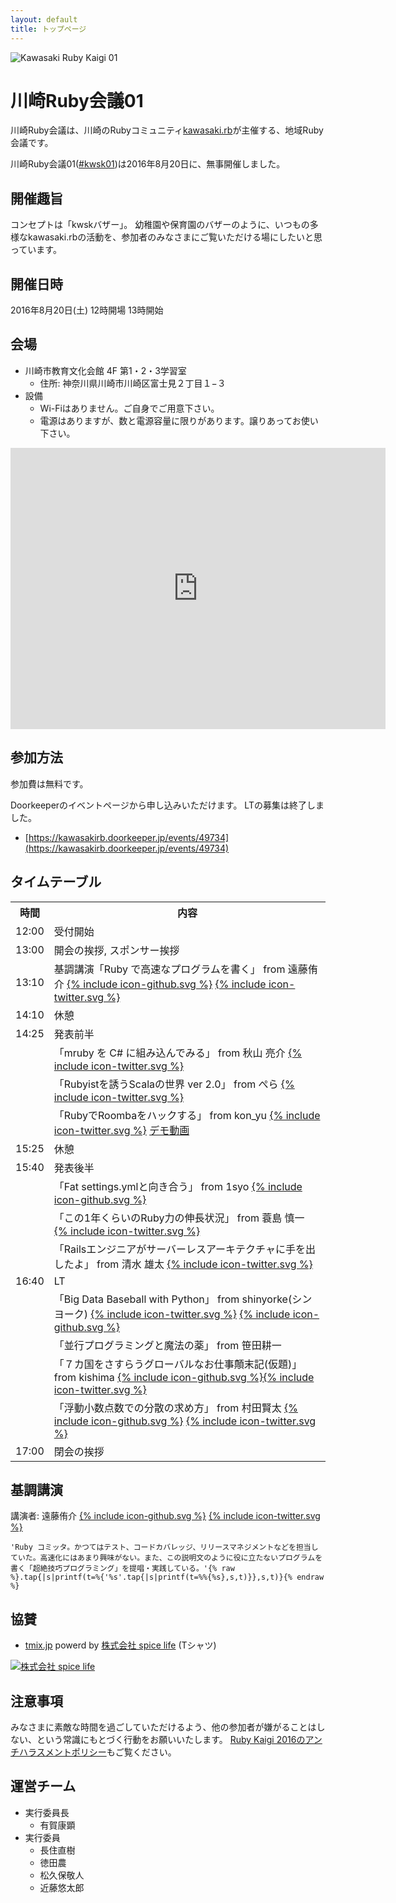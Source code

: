 ```yaml
---
layout: default
title: トップページ
---
```


![Kawasaki Ruby Kaigi 01](images/kawasaki_ruby_kaigi_02.jpg)

# 川崎Ruby会議01

川崎Ruby会議は、川崎のRubyコミュニティ[kawasaki.rb](http://kawasakirb.github.io/)が主催する、地域Ruby会議です。

川崎Ruby会議01([#kwsk01](https://twitter.com/search?f=realtime&q=%23kwsk01))は2016年8月20日に、無事開催しました。

## 開催趣旨

コンセプトは「kwskバザー」。
幼稚園や保育園のバザーのように、いつもの多様なkawasaki.rbの活動を、参加者のみなさまにご覧いただける場にしたいと思っています。

## 開催日時

2016年8月20日(土) 12時開場 13時開始

## 会場

* 川崎市教育文化会館 4F 第1・2・3学習室
  * 住所: 神奈川県川崎市川崎区富士見２丁目１−３
* 設備
  * Wi-Fiはありません。ご自身でご用意下さい。
  * 電源はありますが、数と電源容量に限りがあります。譲りあってお使い下さい。

<div class="ggmap">
  <iframe src="https://www.google.com/maps/embed?pb=!1m14!1m8!1m3!1d12987.907302059748!2d139.69473690466316!3d35.52957035766773!3m2!1i1024!2i768!4f13.1!3m3!1m2!1s0x0%3A0x14537f5563649465!2z5bed5bSO5biC5pWZ6IKy5paH5YyW5Lya6aSo!5e0!3m2!1sja!2sjp!4v1467905316788" width="600" height="450" frameborder="0" style="border:0" allowfullscreen></iframe>
</div>

## 参加方法

参加費は無料です。

Doorkeeperのイベントページから申し込みいただけます。
LTの募集は終了しました。

* [https://kawasakirb.doorkeeper.jp/events/49734](https://kawasakirb.doorkeeper.jp/events/49734)

## タイムテーブル

<table>
  <tr>
    <th>時間</th>
    <th>内容</th>
  </tr>
  <tr>
    <td>12:00</td>
    <td>受付開始</td>
  </tr>
  <tr>
    <td>13:00</td>
    <td>開会の挨拶, スポンサー挨拶</td>
  </tr>
  <tr>
    <td>13:10</td>
    <td>基調講演「Ruby で高速なプログラムを書く」 from 遠藤侑介 
      <a href="https://github.com/mame"><span class="icon icon--github">{% include icon-github.svg %}</span></a>
      <a href="https://twitter.com/mametter"><span class="icon icon--twitter">{% include icon-twitter.svg %}</span></a>
      <span class="icon"><a href="https://www.youtube.com/watch?v=NHXaH3pkk-M&index=1&list=PLFhrObr2eyduqJ6OgK0SXxWC6SE-3MJ7K"><i class='fa fa-youtube'></i></a></span>
      <span class="icon"><a href="http://www.slideshare.net/mametter/ruby-65182128"><i class='fa fa-slideshare'></i></a></span>
    </td>
  </tr>
  <tr>
    <td>14:10</td>
    <td>休憩</td>
  </tr>
  <tr>
    <td>14:25</td>
    <td>発表前半</td>
  </tr>
  <tr>
    <td></td>
    <td>「mruby を C# に組み込んでみる」 from 秋山 亮介 
      <a href="https://twitter.com/kechako"><span class="icon icon--twitter">{% include icon-twitter.svg %}</span></a>
      <span class="icon"><a href="https://www.youtube.com/watch?v=GpEru8yI4cI&list=PLFhrObr2eyduqJ6OgK0SXxWC6SE-3MJ7K&index=2"><i class='fa fa-youtube'></i></a></span>
      <span class="icon"><a href="http://www.slideshare.net/kechako/mruby-c"><i class='fa fa-slideshare'></i></a></span>
    </td>
  </tr>
  <tr>
    <td></td>
    <td>「Rubyistを誘うScalaの世界 ver 2.0」 from ぺら 
      <a href="https://twitter.com/Peranikov"><span class="icon icon--twitter">{% include icon-twitter.svg %}</span></a>
      <span class="icon"><a href="https://www.youtube.com/watch?v=GQCiJ-LF0p0&index=3&list=PLFhrObr2eyduqJ6OgK0SXxWC6SE-3MJ7K"><i class='fa fa-youtube'></i></a></span>
      <span class="icon"><a href="http://www.slideshare.net/yutomatsukubo/rubyistscala-20-65178203"><i class='fa fa-slideshare'></i></a></span>
    </td>
  </tr>
  <tr>
    <td></td>
    <td>
      「RubyでRoombaをハックする」 from kon_yu 
      <a href="https://twitter.com/kon_yu"><span class="icon icon--twitter">{% include icon-twitter.svg %}</span></a>
      <span class="icon"><a href="https://www.youtube.com/watch?v=6-YBuQ8n1OE&index=4&list=PLFhrObr2eyduqJ6OgK0SXxWC6SE-3MJ7K"><i class='fa fa-youtube'></i></a></span>
      <span class="icon"><a href="http://www.slideshare.net/kon_yu/rubyroomba"><i class='fa fa-slideshare'></i></a></span>
      <span><a href="https://www.youtube.com/watch?v=NQ9qcvOxfJk">デモ動画</a></span>
    </td>
  </tr>
  <tr>
    <td>15:25</td>
    <td>休憩</td>
  </tr>
  <tr>
    <td>15:40</td>
    <td>発表後半</td>
  </tr>
  <tr>
    <td></td>
    <td>
      「Fat settings.ymlと向き合う」 from 1syo 
      <a href="https://github.com/1syo"><span class="icon icon--github">{% include icon-github.svg %}</span></a>
      <span class="icon"><a href="https://www.youtube.com/watch?v=FkEOuk0LJS4"><i class='fa fa-youtube'></i></a></span>
    </td>
  </tr>
  <tr>
    <td></td>
    <td>
      「この1年くらいのRuby力の伸長状況」 from 蓑島 慎一 
      <a href="https://twitter.com/rojiuratech"><span class="icon icon--twitter">{% include icon-twitter.svg %}</span></a>
      <span class="icon"><a href="https://www.youtube.com/watch?v=gxLgNnWlMrI&list=PLFhrObr2eyduqJ6OgK0SXxWC6SE-3MJ7K&index=5"><i class='fa fa-youtube'></i></a></span>
      <span class="icon"><a href="https://speakerdeck.com/rojiuratech/kawasaki-rubykaigi-slide"><i class='fa fa-slideshare'></i></a></span>
    </td>
  </tr>
  <tr>
    <td></td>
    <td>
      「Railsエンジニアがサーバーレスアーキテクチャに手を出したよ」 from 清水 雄太 
      <a href="https://twitter.com/pachirel"><span class="icon icon--twitter">{% include icon-twitter.svg %}</span></a>
      <span class="icon"><a href="https://www.youtube.com/watch?v=6xurzhDR2Vs&index=6&list=PLFhrObr2eyduqJ6OgK0SXxWC6SE-3MJ7K"><i class='fa fa-youtube'></i></a></span>
      <span class="icon"><a href="http://www.slideshare.net/YutaShimizu1/rails-ruby01"><i class='fa fa-slideshare'></i></a></span>
    </td>
  </tr>
  <tr>
    <td>16:40</td>
    <td>LT</td>
  </tr>
  <tr>
    <td></td>
    <td>
      「Big Data Baseball with Python」 from shinyorke(シンヨーク) 
      <a href="https://twitter.com/shinyorke"><span class="icon icon--twitter">{% include icon-twitter.svg %}</span></a>
      <a href="https://github.com/Shinichi-Nakagawa"><span class="icon icon--github">{% include icon-github.svg %}</span></a>
      <span class="icon"><a href="https://www.youtube.com/watch?v=NoH-_dIJo2E&list=PLFhrObr2eyduqJ6OgK0SXxWC6SE-3MJ7K&index=7"><i class='fa fa-youtube'></i></a></span>
      <span class="icon"><a href="http://www.slideshare.net/shinyorke/big-data-baseball-with-python-ichiro-suzuki-hacks-kwsk01"><i class='fa fa-slideshare'></i></a></span>
    </td>
  </tr>
  <tr>
    <td></td>
    <td>
      「並行プログラミングと魔法の薬」 from 笹田耕一
      <span class="icon"><a href="https://www.youtube.com/watch?v=OcdxLTzOnA8&list=PLFhrObr2eyduqJ6OgK0SXxWC6SE-3MJ7K&index=8"><i class='fa fa-youtube'></i></a></span>
    </td>
  </tr>
  <tr>
    <td></td>
    <td>「７カ国をさすらうグローバルなお仕事顛末記(仮題)」 from kishima <a href="https://github.com/kishima"><span class="icon icon--github">{% include icon-github.svg %}</span></a><a href="https://twitter.com/kishima"><span class="icon icon--twitter">{% include icon-twitter.svg %}</span></a></td>
  </tr>
  <tr>
    <td></td>
    <td>
      「浮動小数点数での分散の求め方」 from 村田賢太 
      <a href="https://github.com/mrkn"><span class="icon icon--github">{% include icon-github.svg %}</span></a>
      <a href="https://twitter.com/mrkn"><span class="icon icon--twitter">{% include icon-twitter.svg %}</span></a>
      <span class="icon"><a href="https://www.youtube.com/watch?v=GX3iSiDuFss&index=9&list=PLFhrObr2eyduqJ6OgK0SXxWC6SE-3MJ7K"><i class='fa fa-youtube'></i></a></span>
      <span class="icon"><a href="https://speakerdeck.com/mrkn/how-to-calculate-a-variance-of-floating-point-numbers"><i class='fa fa-slideshare'></i></a></span>
    </td>
  </tr>
    <tr><td>17:00</td>
    <td>閉会の挨拶</td>
  </tr>
</table>

## 基調講演

講演者: 遠藤侑介
<a href="https://github.com/mame"><span class="icon icon--github">{% include icon-github.svg %}</span></a>
<a href="https://twitter.com/mametter"><span class="icon icon--twitter">{% include icon-twitter.svg %}</span></a>

`'Ruby コミッタ。かつてはテスト、コードカバレッジ、リリースマネジメントなどを担当していた。高速化にはあまり興味がない。また、この説明文のように役に立たないプログラムを書く「超絶技巧プログラミング」を提唱・実践している。'{% raw %}.tap{|s|printf(t=%{'%s'.tap{|s|printf(t=%%{%s},s,t)}},s,t)}{% endraw %}`

## 協賛

* [tmix.jp](https://tmix.jp/) powerd by [株式会社 spice life](http://spicelife.jp/) (Tシャツ)

[![株式会社 spice life](images/sponsor_spice_life.png)](http://spicelife.jp/)

## 注意事項

みなさまに素敵な時間を過ごしていただけるよう、他の参加者が嫌がることはしない、という常識にもとづく行動をお願いいたします。
[Ruby Kaigi 2016のアンチハラスメントポリシー](http://rubykaigi.org/2016/code-of-conduct/)もご覧ください。

## 運営チーム

* 実行委員長
  * 有賀康顕
* 実行委員
  * 長住直樹
  * 徳田農
  * 松久保敬人
  * 近藤悠太郎
